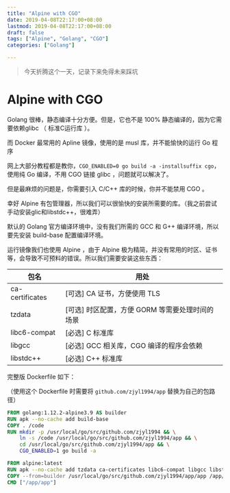 ```yaml
---
title: "Alpine with CGO"
date: 2019-04-08T22:17:00+08:00
lastmod: 2019-04-08T22:17:00+08:00
draft: false
tags: ["Alpine", "Golang", "CGO"]
categories: ["Golang"]

---
```


> 今天折腾这个一天，记录下来免得未来踩坑

# Alpine with CGO

Golang 很棒，静态编译十分方便。但是，它也不是 100% 静态编译的，因为它需要依赖glibc （ 标准C运行库 ）。

而 Docker 最常用的 Apline 镜像，使用的是 musl 库，并不能愉快的运行 Go 程序

网上大部分教程都是教你，`CGO_ENABLED=0 go build -a -installsuffix cgo`，使用纯 Go 编译，不用 CGO 链接 glibc ，问题就可以解决了。

但是最麻烦的问题是，你需要引入 C/C++ 库的时候，你并不能禁用 CGO 。

幸好 Alpine 有包管理器，所以我们可以很愉快的安装所需要的库。（我之前尝试手动安装glic和libstdc++，很难弄）

<!--more-->

默认的 Golang 官方编译环境中，没有我们所需的 GCC 和 G++ 编译环境，所以要先安装 build-base 配置编译环境。

运行镜像我们也使用 Alpine ，由于 Alpine 极为精简，并没有常用的时区、证书等，会导致不可预料的错误。所以我们需要安装这些东西：


包名            | 用处 
----------------|-----------------------------------------------
ca-certificates | \[可选\] CA 证书，方便使用 TLS
tzdata          | \[可选\] 时区配置，方便 GORM 等需要处理时间的场景
libc6-compat    | \[必选\] C 标准库
libgcc          | \[必选\] GCC 相关库，CGO 编译的程序会依赖 
libstdc++       | \[必选\] C++ 标准库


完整版 Dockerfile 如下：

（使用这个 Dockerfile 时需要将 `github.com/zjyl1994/app` 替换为自己的包路径）

```Dockerfile
FROM golang:1.12.2-alpine3.9 AS builder
RUN apk --no-cache add build-base
COPY . /code
RUN mkdir -p /usr/local/go/src/github.com/zjyl1994 && \
    ln -s /code /usr/local/go/src/github.com/zjyl1994/app && \
    cd /usr/local/go/src/github.com/zjyl1994/app && \
    CGO_ENABLED=1 go build -a

FROM alpine:latest
RUN apk --no-cache add tzdata ca-certificates libc6-compat libgcc libstdc++
COPY --from=builder /usr/local/go/src/github.com/zjyl1994/app/app /app/app
CMD ["/app/app"]
```